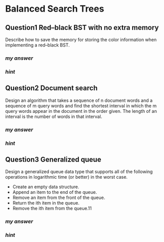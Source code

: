 # Balanced Search Trees
## Question1 Red–black BST with no extra memory
Describe how to save the memory for storing the color information when implementing a red–black BST.

### *my answer*

### *hint*

## Question2 Document search
Design an algorithm that takes a sequence of n document words and a sequence of m query words
and find the shortest interval in which the m query words appear in the document in the order given.
The length of an interval is the number of words in that interval.

### *my answer*

### *hint*

## Question3 Generalized queue
Design a generalized queue data type that supports all of the following operations
in logarithmic time (or better) in the worst case.

* Create an empty data structure.
* Append an item to the end of the queue.
* Remove an item from the front of the queue.
* Return the ith item in the queue.
* Remove the ith item from the queue.11

### *my answer*


### *hint*
